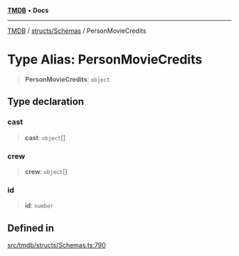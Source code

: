 [**TMDB**](../../../README.md) • **Docs**

***

[TMDB](../../../README.md) / [structs/Schemas](../README.md) / PersonMovieCredits

# Type Alias: PersonMovieCredits

> **PersonMovieCredits**: `object`

## Type declaration

### cast

> **cast**: `object`[]

### crew

> **crew**: `object`[]

### id

> **id**: `number`

## Defined in

[src/tmdb/structs/Schemas.ts:790](https://github.com/Norviah/media-hub/blob/d809718af017974e095f312fcfa8bfdf58d3e3e5/src/tmdb/structs/Schemas.ts#L790)
